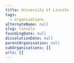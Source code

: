 ```yaml
---
title: University of Lincoln
tags:
  - organisations
alternateName: null
slug: lincoln
foundingDate: null
dissolutionDate: null
parentOrganisation: null
subOrganisations: []
urls: []
---
```

